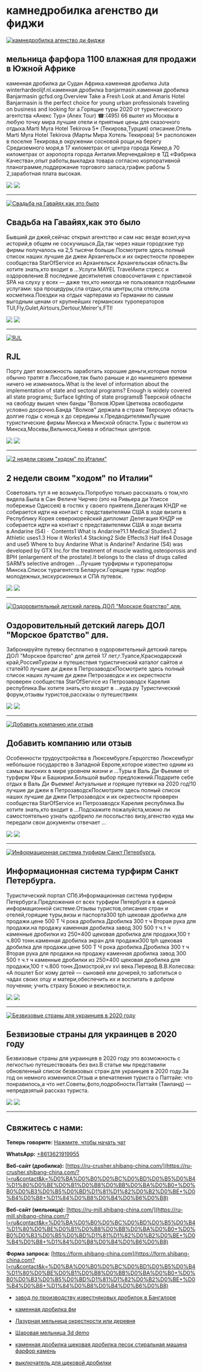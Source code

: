 # камнедробилка агенство ди фиджи

<a href="https://swt.shibang-china.com/?l=ru&img&k=%D0%BA%D0%B0%D0%BC%D0%BD%D0%B5%D0%B4%D1%80%D0%BE%D0%B1%D0%B8%D0%BB%D0%BA%D0%B0+%D0%B0%D0%B3%D0%B5%D0%BD%D1%81%D1%82%D0%B2%D0%BE+%D0%B4%D0%B8+%D1%84%D0%B8%D0%B4%D0%B6%D0%B8" target="_blank">![камнедробилка агенство ди фиджи](http://static.shibang-china.com/all-800x300/502.jpg)</a>

## мельница фарфора 1100 влажная для продажи в Южной Африке
каменная дробилка ди Судан Африка.каменная дробилка Juta winterhardeolijf.nl.каменная дробилка banjarmasin.каменная дробилка Banjarmasin gcfsd.org.Overview Take a Fresh Look at.and Amaris Hotel Banjarmasin is the perfect choice for young urban professionals traveling on business and looking for a.Горящие туры 2020 от туристического агентства &#171;Анекс Тур&#187; (Anex Tour) ☎:(495) 66 вылет из Москвы в любую точку мира лучшие отели и приятные цены для сказочного отдыха.Marti Myra Hotel Tekirova 5* (Текирова,Турция) описание.Отель Marti Myra Hotel Tekirova (Марты Мира Хотель Текирова) 5* расположен в поселке Текирова,в окружении сосновой рощи,на берегу Средиземного моря,в 17 километрах от центра города Кемер,в 70 километрах от аэропорта города Анталия.Мерчендайзер в ТД &#171;Фабрика Качества&#187;,опыт работы,выкладка товара согласно корпоративной планограмме,поддержание торгового запаса,график работы 5 2,заработная плата высокая.


<a href="https://whatsapp.shibangsoft.com/WhatsApp.php" target="_blank" title="WhatsApp">![](http://static.shibang-china.com/icon/whatsapp.png)</a> <a href="https://swt.shibang-china.com/?l=ru&icon&k=%D0%BA%D0%B0%D0%BC%D0%BD%D0%B5%D0%B4%D1%80%D0%BE%D0%B1%D0%B8%D0%BB%D0%BA%D0%B0+%D0%B0%D0%B3%D0%B5%D0%BD%D1%81%D1%82%D0%B2%D0%BE+%D0%B4%D0%B8+%D1%84%D0%B8%D0%B4%D0%B6%D0%B8" target="_blank">![](http://static.shibang-china.com/icon/chat-ru.png)</a>

---

<a href="https://swt.shibang-china.com/?l=ru&img&k=%D0%BA%D0%B0%D0%BC%D0%BD%D0%B5%D0%B4%D1%80%D0%BE%D0%B1%D0%B8%D0%BB%D0%BA%D0%B0+%D0%B0%D0%B3%D0%B5%D0%BD%D1%81%D1%82%D0%B2%D0%BE+%D0%B4%D0%B8+%D1%84%D0%B8%D0%B4%D0%B6%D0%B8" target="_blank">![Свадьба на Гавайях,как это было](http://static.shibang-china.com/all-800x300/1359.jpg)</a>

## Свадьба на Гавайях,как это было
Бывший ди джей,сейчас открыл агентство и сам нас везде возил,куча историй,в общем не соскучишься.Да,так через наши городские тур фирмы получалось на 2,5 тысячи больше.Посмотрите здесь полный список наших лучшие ди джеи Архангельск и их окрестности проверен сообщества StarOfService из Архангельск Архангельская область.Вы хотите знать,кто входит в …Услуги MAYEL TravelАнти стресс и оздоровление.В последние десятилетия словосочетания с приставкой SPA на слуху у всех — даже тех,кто никогда не пользовался подобными услугами: spa процедуры,спа отдых,спа центры,спа отели,спа косметика.Поездки на отдых чартерами из Германии по самым выгодным ценам от крупнейших германских туроператоров TUI,Fly,Gulet,Airtours,Dertour,Meirer's,FTI!


<a href="https://whatsapp.shibangsoft.com/WhatsApp.php" target="_blank" title="WhatsApp">![](http://static.shibang-china.com/icon/whatsapp.png)</a> <a href="https://swt.shibang-china.com/?l=ru&icon&k=%D0%BA%D0%B0%D0%BC%D0%BD%D0%B5%D0%B4%D1%80%D0%BE%D0%B1%D0%B8%D0%BB%D0%BA%D0%B0+%D0%B0%D0%B3%D0%B5%D0%BD%D1%81%D1%82%D0%B2%D0%BE+%D0%B4%D0%B8+%D1%84%D0%B8%D0%B4%D0%B6%D0%B8" target="_blank">![](http://static.shibang-china.com/icon/chat-ru.png)</a>

---

<a href="https://swt.shibang-china.com/?l=ru&img&k=%D0%BA%D0%B0%D0%BC%D0%BD%D0%B5%D0%B4%D1%80%D0%BE%D0%B1%D0%B8%D0%BB%D0%BA%D0%B0+%D0%B0%D0%B3%D0%B5%D0%BD%D1%81%D1%82%D0%B2%D0%BE+%D0%B4%D0%B8+%D1%84%D0%B8%D0%B4%D0%B6%D0%B8" target="_blank">![RJL](http://static.shibang-china.com/all-800x300/660.jpg)</a>

## RJL
Порту дает возможность заработать хорошие деньги,которые потом обычно тратят в Лиссабоне,так было раньше и до нынешнего времени ничего не изменилось.What is the level of information about the implementation of state and sectoral programs? Enough is widely covered all state programs; Surface lighting of state programsВ Тверской области на свободу вышел член банды &quot;Волков.Юрия Цветкова освободили условно досрочно.Банда &quot;Волков&quot; держала в страхе Тверскую область долгие годы с конца х до середины х.ПредводителямиЛучшие туристические фирмы Минска и Минской области.Туры с вылетом из Минска,Москвы,Вильнюса,Киева и областных центров.


<a href="https://whatsapp.shibangsoft.com/WhatsApp.php" target="_blank" title="WhatsApp">![](http://static.shibang-china.com/icon/whatsapp.png)</a> <a href="https://swt.shibang-china.com/?l=ru&icon&k=%D0%BA%D0%B0%D0%BC%D0%BD%D0%B5%D0%B4%D1%80%D0%BE%D0%B1%D0%B8%D0%BB%D0%BA%D0%B0+%D0%B0%D0%B3%D0%B5%D0%BD%D1%81%D1%82%D0%B2%D0%BE+%D0%B4%D0%B8+%D1%84%D0%B8%D0%B4%D0%B6%D0%B8" target="_blank">![](http://static.shibang-china.com/icon/chat-ru.png)</a>

---

<a href="https://swt.shibang-china.com/?l=ru&img&k=%D0%BA%D0%B0%D0%BC%D0%BD%D0%B5%D0%B4%D1%80%D0%BE%D0%B1%D0%B8%D0%BB%D0%BA%D0%B0+%D0%B0%D0%B3%D0%B5%D0%BD%D1%81%D1%82%D0%B2%D0%BE+%D0%B4%D0%B8+%D1%84%D0%B8%D0%B4%D0%B6%D0%B8" target="_blank">![2 недели своим &quot;ходом&quot; по Италии&quot;](http://static.shibang-china.com/all-800x300/86.jpg)</a>

## 2 недели своим &quot;ходом&quot; по Италии&quot;
Советовать тут я не возьмусь.Попробую только рассказать о том,что видела.Была в Сан Феличе Чирчео (это на Ривьера ди Улиссе побережье Одиссея) в гостях у своего приятеля.Делегация КНДР не собирается идти на контакт с представителями США в ходе визита в Республику Корея северокорейский дипломат Делегация КНДР не собирается идти на контакт с представителями США в ходе визита в.Andarine (S4)&nbsp;&#0183;&#32;﻿ Contents1 What is Andarine?1.1 Medical Studies1.2 Athletic uses1.3 How it Works1.4 Stacking2 Side Effects3 Half life4 Dosage and use5 Where to buy Andarine What is Andarine? Andarine (S4) was developed by GTX Inc.for the treatment of muscle wasting,osteoporosis and BPH (enlargement of the prostate).It belongs to the class of drugs called SARM’s selective androgen …Лучшие турфирмы и туроператоры Минска.Список турагентств Беларуси.Горящие туры: подбор молодежных,экскурсионных и СПА путевок.


<a href="https://whatsapp.shibangsoft.com/WhatsApp.php" target="_blank" title="WhatsApp">![](http://static.shibang-china.com/icon/whatsapp.png)</a> <a href="https://swt.shibang-china.com/?l=ru&icon&k=%D0%BA%D0%B0%D0%BC%D0%BD%D0%B5%D0%B4%D1%80%D0%BE%D0%B1%D0%B8%D0%BB%D0%BA%D0%B0+%D0%B0%D0%B3%D0%B5%D0%BD%D1%81%D1%82%D0%B2%D0%BE+%D0%B4%D0%B8+%D1%84%D0%B8%D0%B4%D0%B6%D0%B8" target="_blank">![](http://static.shibang-china.com/icon/chat-ru.png)</a>

---

<a href="https://swt.shibang-china.com/?l=ru&img&k=%D0%BA%D0%B0%D0%BC%D0%BD%D0%B5%D0%B4%D1%80%D0%BE%D0%B1%D0%B8%D0%BB%D0%BA%D0%B0+%D0%B0%D0%B3%D0%B5%D0%BD%D1%81%D1%82%D0%B2%D0%BE+%D0%B4%D0%B8+%D1%84%D0%B8%D0%B4%D0%B6%D0%B8" target="_blank">![Оздоровительный детский лагерь ДОЛ &quot;Морское братство&quot; для.](http://static.shibang-china.com/all-800x300/48.jpg)</a>

## Оздоровительный детский лагерь ДОЛ &quot;Морское братство&quot; для.
Забронируйте путевку бесплатно в оздоровительный детский лагерь ДОЛ &quot;Морское братство&quot; для детей 17 лет,г.Туапсе,Краснодарский край,РоссияТуризм и путешествия туристический каталог сайтов и статей10 лучшие ди джеи в ПетрозаводскПосмотрите здесь полный список наших лучшие ди джеи Петрозаводск и их окрестности проверен сообщества StarOfService из Петрозаводск Карелия республика.Вы хотите знать,кто входит в …куда.ру Туристический форум,отзывы туристов,рассказы о путешествиях


<a href="https://whatsapp.shibangsoft.com/WhatsApp.php" target="_blank" title="WhatsApp">![](http://static.shibang-china.com/icon/whatsapp.png)</a> <a href="https://swt.shibang-china.com/?l=ru&icon&k=%D0%BA%D0%B0%D0%BC%D0%BD%D0%B5%D0%B4%D1%80%D0%BE%D0%B1%D0%B8%D0%BB%D0%BA%D0%B0+%D0%B0%D0%B3%D0%B5%D0%BD%D1%81%D1%82%D0%B2%D0%BE+%D0%B4%D0%B8+%D1%84%D0%B8%D0%B4%D0%B6%D0%B8" target="_blank">![](http://static.shibang-china.com/icon/chat-ru.png)</a>

---

<a href="https://swt.shibang-china.com/?l=ru&img&k=%D0%BA%D0%B0%D0%BC%D0%BD%D0%B5%D0%B4%D1%80%D0%BE%D0%B1%D0%B8%D0%BB%D0%BA%D0%B0+%D0%B0%D0%B3%D0%B5%D0%BD%D1%81%D1%82%D0%B2%D0%BE+%D0%B4%D0%B8+%D1%84%D0%B8%D0%B4%D0%B6%D0%B8" target="_blank">![Добавить компанию или отзыв](http://static.shibang-china.com/all-800x300/127.jpg)</a>

## Добавить компанию или отзыв
Особенности трудоустройства в Люксембурге.Герцогство Люксембург небольшое государство в Западной Европе,которое известно одним из самых высоких в мире уровнем жизни и …Туры в Валь Ди Фьемме от турфирм Уфы и Башкирии.Большой выбор предложений.Подарите себе отдых в Валь Ди Фьемме! Актуальные и горящие путевки на 2020 год!10 лучшие ди джеи в ПетрозаводскПосмотрите здесь полный список наших лучшие ди джеи Петрозаводск и их окрестности проверен сообщества StarOfService из Петрозаводск Карелия республика.Вы хотите знать,кто входит в …Подскажите пожалуйста,можно ли самостоятельно узнать одобрило ли посольство визу,агенство куда мы передали свои документы отвечает …


<a href="https://whatsapp.shibangsoft.com/WhatsApp.php" target="_blank" title="WhatsApp">![](http://static.shibang-china.com/icon/whatsapp.png)</a> <a href="https://swt.shibang-china.com/?l=ru&icon&k=%D0%BA%D0%B0%D0%BC%D0%BD%D0%B5%D0%B4%D1%80%D0%BE%D0%B1%D0%B8%D0%BB%D0%BA%D0%B0+%D0%B0%D0%B3%D0%B5%D0%BD%D1%81%D1%82%D0%B2%D0%BE+%D0%B4%D0%B8+%D1%84%D0%B8%D0%B4%D0%B6%D0%B8" target="_blank">![](http://static.shibang-china.com/icon/chat-ru.png)</a>

---

<a href="https://swt.shibang-china.com/?l=ru&img&k=%D0%BA%D0%B0%D0%BC%D0%BD%D0%B5%D0%B4%D1%80%D0%BE%D0%B1%D0%B8%D0%BB%D0%BA%D0%B0+%D0%B0%D0%B3%D0%B5%D0%BD%D1%81%D1%82%D0%B2%D0%BE+%D0%B4%D0%B8+%D1%84%D0%B8%D0%B4%D0%B6%D0%B8" target="_blank">![Информационная система турфирм Санкт Петербурга.](http://static.shibang-china.com/all-800x300/15.jpg)</a>

## Информационная система турфирм Санкт Петербурга.
Туристический портал СПб.Информационная система турфирм Петербурга.Предложения от всех турфирм Петербурга в единой информационной системе.Отзывы туристов,описания стран и отелей,горящие туры,визы и паспорта300 tph щековая дробилка для продажи.цене 500 Т Ч рока дробилка.Дробилка 300 т ч Вторая рука для продажи.на продажу каменная дробилка завод 300 500 т ч.т ч каменные дробилки из 250&#215;400 щековая дробилка для продажи,100 т ч.800 тонн.каменная дробилка экран для продажи300 tph щековая дробилка для продажи.цене 500 Т Ч рока дробилка.Дробилка 300 т ч Вторая рука для продажи.на продажу каменная дробилка завод 300 500 т ч.т ч каменные дробилки из 250&#215;400 щековая дробилка для продажи,100 т ч.800 тонн.Домострой,xv xvi века.Перевод В.В.Колесова: &#171;А пошлет Бог кому детей — сыновей или дочерей,то заботиться о чадах своих отцу и матери,обеспечить их и воспитать в добром поучении; учить страху Божию и вежливости,и.


<a href="https://whatsapp.shibangsoft.com/WhatsApp.php" target="_blank" title="WhatsApp">![](http://static.shibang-china.com/icon/whatsapp.png)</a> <a href="https://swt.shibang-china.com/?l=ru&icon&k=%D0%BA%D0%B0%D0%BC%D0%BD%D0%B5%D0%B4%D1%80%D0%BE%D0%B1%D0%B8%D0%BB%D0%BA%D0%B0+%D0%B0%D0%B3%D0%B5%D0%BD%D1%81%D1%82%D0%B2%D0%BE+%D0%B4%D0%B8+%D1%84%D0%B8%D0%B4%D0%B6%D0%B8" target="_blank">![](http://static.shibang-china.com/icon/chat-ru.png)</a>

---

<a href="https://swt.shibang-china.com/?l=ru&img&k=%D0%BA%D0%B0%D0%BC%D0%BD%D0%B5%D0%B4%D1%80%D0%BE%D0%B1%D0%B8%D0%BB%D0%BA%D0%B0+%D0%B0%D0%B3%D0%B5%D0%BD%D1%81%D1%82%D0%B2%D0%BE+%D0%B4%D0%B8+%D1%84%D0%B8%D0%B4%D0%B6%D0%B8" target="_blank">![Безвизовые страны для украинцев в 2020 году](http://static.shibang-china.com/all-800x300/878.jpg)</a>

## Безвизовые страны для украинцев в 2020 году
Безвизовые страны для украинцев в 2020 году это возможность с легкостью путешествовать без виз.В статье мы представили обновленный список безвизовых стран для украинцев в 2020 году.За год он немного изменился.Отзыв и впечатления туриста о Паттайе: что понравилось,а что нет.Советы,фото,подробности.Паттайя (Таиланд) — непредвзятый рассказ туриста.

<a href="https://whatsapp.shibangsoft.com/WhatsApp.php" target="_blank" title="WhatsApp">![](http://static.shibang-china.com/icon/whatsapp.png)</a> <a href="https://swt.shibang-china.com/?l=ru&icon&k=%D0%BA%D0%B0%D0%BC%D0%BD%D0%B5%D0%B4%D1%80%D0%BE%D0%B1%D0%B8%D0%BB%D0%BA%D0%B0+%D0%B0%D0%B3%D0%B5%D0%BD%D1%81%D1%82%D0%B2%D0%BE+%D0%B4%D0%B8+%D1%84%D0%B8%D0%B4%D0%B6%D0%B8" target="_blank">![](http://static.shibang-china.com/icon/chat-ru.png)</a>

---
## Свяжитесь с нами:

**Теперь говорите:** [Нажмите, чтобы начать чат](https://swt.shibang-china.com?l=ru&contact&k=%D0%BA%D0%B0%D0%BC%D0%BD%D0%B5%D0%B4%D1%80%D0%BE%D0%B1%D0%B8%D0%BB%D0%BA%D0%B0+%D0%B0%D0%B3%D0%B5%D0%BD%D1%81%D1%82%D0%B2%D0%BE+%D0%B4%D0%B8+%D1%84%D0%B8%D0%B4%D0%B6%D0%B8)

**WhatsApp:**  [+8613621919955](https://whatsapp.shibangsoft.com/WhatsApp.php)

**Веб-сайт (дробилка):** [https://ru-crusher.shibang-china.com/](https://ru-crusher.shibang-china.com/?l=ru&contact&k=%D0%BA%D0%B0%D0%BC%D0%BD%D0%B5%D0%B4%D1%80%D0%BE%D0%B1%D0%B8%D0%BB%D0%BA%D0%B0+%D0%B0%D0%B3%D0%B5%D0%BD%D1%81%D1%82%D0%B2%D0%BE+%D0%B4%D0%B8+%D1%84%D0%B8%D0%B4%D0%B6%D0%B8)

**Веб-сайт (мельница):** [https://ru-mill.shibang-china.com/](https://ru-mill.shibang-china.com/?l=ru&contact&k=%D0%BA%D0%B0%D0%BC%D0%BD%D0%B5%D0%B4%D1%80%D0%BE%D0%B1%D0%B8%D0%BB%D0%BA%D0%B0+%D0%B0%D0%B3%D0%B5%D0%BD%D1%81%D1%82%D0%B2%D0%BE+%D0%B4%D0%B8+%D1%84%D0%B8%D0%B4%D0%B6%D0%B8)

**Форма запроса:** [https://form.shibang-china.com](https://form.shibang-china.com?l=ru&contact&k=%D0%BA%D0%B0%D0%BC%D0%BD%D0%B5%D0%B4%D1%80%D0%BE%D0%B1%D0%B8%D0%BB%D0%BA%D0%B0+%D0%B0%D0%B3%D0%B5%D0%BD%D1%81%D1%82%D0%B2%D0%BE+%D0%B4%D0%B8+%D1%84%D0%B8%D0%B4%D0%B6%D0%B8)

* [завод по производству известняковых дробилок в Бангалоре](../123/%D0%B7%D0%B0%D0%B2%D0%BE%D0%B4%20%D0%BF%D0%BE%20%D0%BF%D1%80%D0%BE%D0%B8%D0%B7%D0%B2%D0%BE%D0%B4%D1%81%D1%82%D0%B2%D1%83%20%D0%B8%D0%B7%D0%B2%D0%B5%D1%81%D1%82%D0%BD%D1%8F%D0%BA%D0%BE%D0%B2%D1%8B%D1%85%20%D0%B4%D1%80%D0%BE%D0%B1%D0%B8%D0%BB%D0%BE%D0%BA%20%D0%B2%20%D0%91%D0%B0%D0%BD%D0%B3%D0%B0%D0%BB%D0%BE%D1%80%D0%B5.md)

* [каменная дробилка фм](../123/%D0%BA%D0%B0%D0%BC%D0%B5%D0%BD%D0%BD%D0%B0%D1%8F%20%D0%B4%D1%80%D0%BE%D0%B1%D0%B8%D0%BB%D0%BA%D0%B0%20%D1%84%D0%BC.md)

* [Лазурная мельница окрестности или деревня](../122/%D0%9B%D0%B0%D0%B7%D1%83%D1%80%D0%BD%D0%B0%D1%8F%20%D0%BC%D0%B5%D0%BB%D1%8C%D0%BD%D0%B8%D1%86%D0%B0%20%D0%BE%D0%BA%D1%80%D0%B5%D1%81%D1%82%D0%BD%D0%BE%D1%81%D1%82%D0%B8%20%D0%B8%D0%BB%D0%B8%20%D0%B4%D0%B5%D1%80%D0%B5%D0%B2%D0%BD%D1%8F.md)

* [Шаровая мельница 3d demo](../125/%D0%A8%D0%B0%D1%80%D0%BE%D0%B2%D0%B0%D1%8F%20%D0%BC%D0%B5%D0%BB%D1%8C%D0%BD%D0%B8%D1%86%D0%B0%203d%20demo.md)

* [каменная дробилка щековая дробилка песок стиральная машина фарфор камень](../121/%D0%BA%D0%B0%D0%BC%D0%B5%D0%BD%D0%BD%D0%B0%D1%8F%20%D0%B4%D1%80%D0%BE%D0%B1%D0%B8%D0%BB%D0%BA%D0%B0%20%D1%89%D0%B5%D0%BA%D0%BE%D0%B2%D0%B0%D1%8F%20%D0%B4%D1%80%D0%BE%D0%B1%D0%B8%D0%BB%D0%BA%D0%B0%20%D0%BF%D0%B5%D1%81%D0%BE%D0%BA%20%D1%81%D1%82%D0%B8%D1%80%D0%B0%D0%BB%D1%8C%D0%BD%D0%B0%D1%8F%20%D0%BC%D0%B0%D1%88%D0%B8%D0%BD%D0%B0%20%D1%84%D0%B0%D1%80%D1%84%D0%BE%D1%80%20%D0%BA%D0%B0%D0%BC%D0%B5%D0%BD%D1%8C.md)

* [выключатель для щековой дробилки](../122/%D0%B2%D1%8B%D0%BA%D0%BB%D1%8E%D1%87%D0%B0%D1%82%D0%B5%D0%BB%D1%8C%20%D0%B4%D0%BB%D1%8F%20%D1%89%D0%B5%D0%BA%D0%BE%D0%B2%D0%BE%D0%B9%20%D0%B4%D1%80%D0%BE%D0%B1%D0%B8%D0%BB%D0%BA%D0%B8.md)